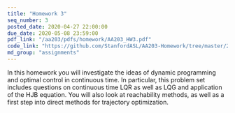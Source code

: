 ```yaml
---
title: "Homework 3"
seq_number: 3
posted_date: 2020-04-27 22:00:00
due_date: 2020-05-08 23:59:00
pdf_link: "/aa203/pdfs/homework/AA203_HW3.pdf"
code_link: "https://github.com/StanfordASL/AA203-Homework/tree/master/2020/HW3/ChemicalReaction"
md_group: "assignments"
---
```


In this homework you will investigate the ideas of dynamic programming and optimal control in continuous time. In particular, this problem set includes questions on continuous time LQR as well as LQG and application of the HJB equation. You will also look at reachability methods, as well as a first step into direct methods for trajectory optimization. 